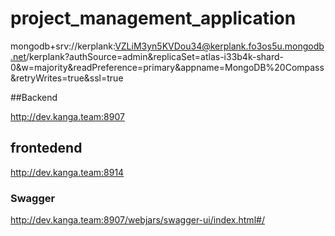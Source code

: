 # project_management_application

mongodb+srv://kerplank:VZLiM3yn5KVDou34@kerplank.fo3os5u.mongodb.net/kerplank?authSource=admin&replicaSet=atlas-i33b4k-shard-0&w=majority&readPreference=primary&appname=MongoDB%20Compass&retryWrites=true&ssl=true

##Backend 

http://dev.kanga.team:8907

## frontedend

http://dev.kanga.team:8914

### Swagger

http://dev.kanga.team:8907/webjars/swagger-ui/index.html#/
